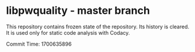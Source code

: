# libpwquality - master branch

This repository contains frozen state of the repository.
Its history is cleared. It is used only for static code
analysis with Codacy.

Commit Time: 1700635896